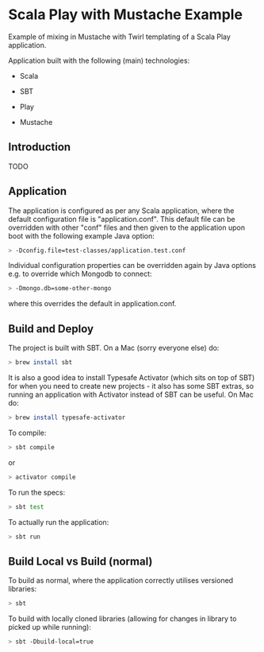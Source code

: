 Scala Play with Mustache Example
================================
Example of mixing in Mustache with Twirl templating of a Scala Play application.

Application built with the following (main) technologies:

- Scala

- SBT

- Play

- Mustache

Introduction
------------
TODO

Application
-----------
The application is configured as per any Scala application, where the default configuration file is "application.conf".
This default file can be overridden with other "conf" files and then given to the application upon boot with the following example Java option:
```bash
> -Dconfig.file=test-classes/application.test.conf
```

Individual configuration properties can be overridden again by Java options e.g. to override which Mongodb to connect:
```bash
> -Dmongo.db=some-other-mongo
```

where this overrides the default in application.conf.

Build and Deploy
----------------
The project is built with SBT. On a Mac (sorry everyone else) do:
```bash
> brew install sbt
```

It is also a good idea to install Typesafe Activator (which sits on top of SBT) for when you need to create new projects - it also has some SBT extras, so running an application with Activator instead of SBT can be useful. On Mac do:
```bash
> brew install typesafe-activator
```

To compile:
```bash
> sbt compile
```

or
```bash
> activator compile
```

To run the specs:
```bash
> sbt test
```

To actually run the application:
```bash
> sbt run
```

Build Local vs Build (normal)
-----------------------------
To build as normal, where the application correctly utilises versioned libraries:
```bash
> sbt    
```

To build with locally cloned libraries (allowing for changes in library to picked up while running):
```bash
> sbt -Dbuild-local=true
```